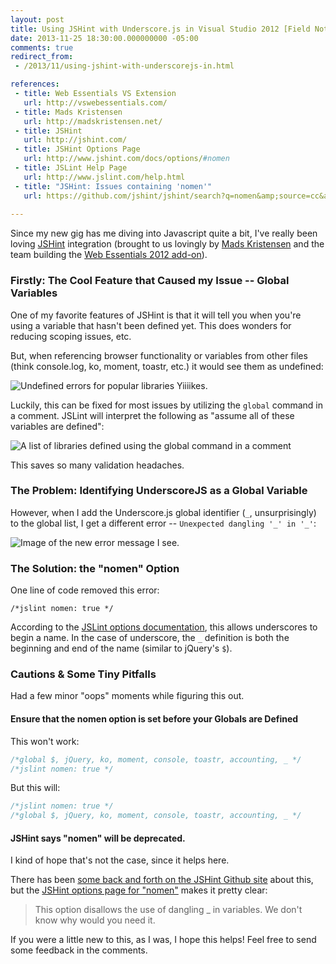 ```yaml
---
layout: post
title: Using JSHint with Underscore.js in Visual Studio 2012 [Field Notes]
date: 2013-11-25 18:30:00.000000000 -05:00
comments: true
redirect_from: 
 - /2013/11/using-jshint-with-underscorejs-in.html

references: 
 - title: Web Essentials VS Extension
   url: http://vswebessentials.com/
 - title: Mads Kristensen
   url: http://madskristensen.net/
 - title: JSHint
   url: http://jshint.com/
 - title: JSHint Options Page
   url: http://www.jshint.com/docs/options/#nomen
 - title: JSLint Help Page
   url: http://www.jslint.com/help.html
 - title: "JSHint: Issues containing 'nomen'"
   url: https://github.com/jshint/jshint/search?q=nomen&amp;source=cc&amp;type=Issues
  
---
```

Since my new gig has me diving into Javascript quite a bit, I've really been loving [JSHint] integration (brought to us lovingly by [Mads Kristensen] and the team building the [Web Essentials 2012 add-on][WE]).

### Firstly: The Cool Feature that Caused my Issue -- Global Variables
One of my favorite features of JSHint is that it will tell you when you're using a variable that hasn't been defined yet. This does wonders for reducing scoping issues, etc.

But, when referencing browser functionality or variables from other files (think console.log, ko, moment, toastr, etc.) it would see them as undefined:

![Undefined errors for popular libraries]({{site.post-images}}/2013-11-25_JSHint_UndefinedErrors.png)
Yiiiikes.

Luckily, this can be fixed for most issues by utilizing the `global` command in a comment. JSLint will interpret the following as "assume all of these variables are defined":

![A list of libraries defined using the global command in a comment]({{site.post-images}}/2013-11-25_JSHint_GlobalCommand.png)

This saves so many validation headaches.

### The Problem: Identifying UnderscoreJS as a Global Variable
However, when I add the Underscore.js global identifier (`_`, unsurprisingly) to the global list, I get a different error -- `Unexpected dangling '_' in '_'`:

![Image of the new error message I see.]({{site.post-images}}/2013-11-25_JSHint_UnexpectedDanglign.png)

### The Solution: the "nomen" Option

One line of code removed this error:

    /*jslint nomen: true */

According to the [JSLint options documentation][JSLint Options], this allows underscores to begin a name. In the case of underscore, the `_` definition is both the beginning and end of the name (similar to jQuery's `$`).

### Cautions &amp; Some Tiny Pitfalls
Had a few minor "oops" moments while figuring this out.

#### Ensure that the nomen option is set before your Globals are Defined

This won't work:

```js
/*global $, jQuery, ko, moment, console, toastr, accounting, _ */
/*jslint nomen: true */
```
But this will:

```js
/*jslint nomen: true */
/*global $, jQuery, ko, moment, console, toastr, accounting, _ */
```

#### JSHint says "nomen" will be deprecated.

I kind of hope that's not the case, since it helps here.

There has been [some back and forth on the JSHint Github site][GH Link] about this, but the [JSHint options page for "nomen"][Nomen Link] makes it pretty clear:

> This option disallows the use of dangling _ in variables. We don't know why would you need it.

If you were a little new to this, as I was, I hope this helps! Feel free to send some feedback in the comments.

[JSHint]: http://jshint.com/
[Mads Kristensen]: http://madskristensen.net/
[WE]: http://vswebessentials.com/
[JSLint Options]: http://www.jslint.com/help.html
[GH Link]: https://github.com/jshint/jshint/search?q=nomen&amp;source=cc&amp;type=Issues
[Nomen Link]: http://www.jshint.com/docs/options/#nomen